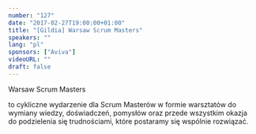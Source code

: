 ```yaml
---
number: "127"
date: "2017-02-27T19:00:00+01:00"
title: "[Gildia] Warsaw Scrum Masters"
speakers: ""
lang: "pl"
sponsors: ["Aviva"]
videoURL: ""
draft: false
---
```


Warsaw Scrum Masters

to cykliczne wydarzenie dla Scrum Masterów w formie warsztatów do wymiany wiedzy, doświadczeń, pomysłów oraz przede wszystkim okazja do podzielenia się trudnościami, które postaramy się wspólnie rozwiązać.

